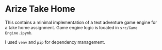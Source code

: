 # Arize Take Home

This contains a minimal implementation of a text adventure game engine for a take home assignment. Game engine logic is located in `src/Game Engine.ipynb`.

I used `venv` and `pip` for dependency management. 
